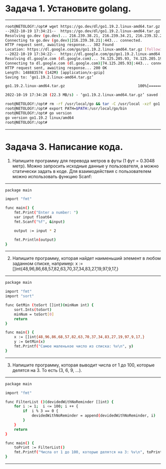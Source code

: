 # Задача 1. Установите golang.

---
````bash
root@NETOLOGY:/opt# wget https://go.dev/dl/go1.19.2.linux-amd64.tar.gz
--2022-10-19 17:34:21--  https://go.dev/dl/go1.19.2.linux-amd64.tar.gz
Resolving go.dev (go.dev)... 216.239.38.21, 216.239.34.21, 216.239.32.21, ...
Connecting to go.dev (go.dev)|216.239.38.21|:443... connected.
HTTP request sent, awaiting response... 302 Found
Location: https://dl.google.com/go/go1.19.2.linux-amd64.tar.gz [following]
--2022-10-19 17:34:22--  https://dl.google.com/go/go1.19.2.linux-amd64.tar.gz
Resolving dl.google.com (dl.google.com)... 74.125.205.93, 74.125.205.190, 74.125.205.136, ...
Connecting to dl.google.com (dl.google.com)|74.125.205.93|:443... connected.
HTTP request sent, awaiting response... 200 OK
Length: 148883574 (142M) [application/x-gzip]
Saving to: ‘go1.19.2.linux-amd64.tar.gz’

go1.19.2.linux-amd64.tar.gz                                 100%[========================================================================================================================================>] 141.99M  22.0MB/s    in 6.4s

2022-10-19 17:34:28 (22.3 MB/s) - ‘go1.19.2.linux-amd64.tar.gz’ saved [148883574/148883574]

root@NETOLOGY:/opt# rm -rf /usr/local/go && tar -C /usr/local -xzf go1.19.2.linux-amd64.tar.gz
root@NETOLOGY:/opt# export PATH=$PATH:/usr/local/go/bin
root@NETOLOGY:/opt# go version
go version go1.19.2 linux/amd64
root@NETOLOGY:/opt#

````
---

# Задача 3. Написание кода.

1. Напишите программу для перевода метров в футы (1 фут = 0.3048 метр). Можно запросить исходные данные у пользователя,
а можно статически задать в коде. Для взаимодействия с пользователем можно использовать функцию Scanf:

---
````bash
package main

import "fmt"

func main() {
    fmt.Print("Enter a number: ")
    var input float64
    fmt.Scanf("%f", &input)

    output := input * 2

    fmt.Println(output)    
}


````
---

2. Напишите программу, которая найдет наименьший элемент в любом заданном списке, например:
x := []int{48,96,86,68,57,82,63,70,37,34,83,27,19,97,9,17,}

---
````bash
package main

import "fmt"
import "sort"

func GetMin (toSort []int)(minNum int) {
	sort.Ints(toSort)
	minNum = toSort[0]
	return
}

func main() {
	x := []int{48,96,86,68,57,82,63,70,37,34,83,27,19,97,9,17,}
	y := GetMin(x)
	fmt.Printf("Самое маленькое число из списка: %v\n", y)
}
````
---  

3. Напишите программу, которая выводит числа от 1 до 100, которые делятся на 3. То есть (3, 6, 9, …).

---
````bash
package main

import "fmt"

func FilterList ()(devidedWithNoReminder []int) {
	for i := 1;  i <= 100; i ++ {
		if	i % 3 == 0 { 
			devidedWithNoReminder = append(devidedWithNoReminder, i)
		}
	}	
	return
}

func main() {
	toPrint := FilterList()
	fmt.Printf("Числа от 1 до 100, которые делятся на 3: %v\n", toPrint)
}
````
---  